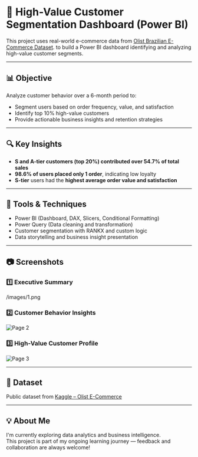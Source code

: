 # 🎯 High-Value Customer Segmentation Dashboard (Power BI)

This project uses real-world e-commerce data from [Olist Brazilian E-Commerce Dataset](https://www.kaggle.com/datasets/olistbr/brazilian-ecommerce?select=olist_order_items_dataset.csv). to build a Power BI dashboard identifying and analyzing high-value customer segments.

---

## 📊 Objective

Analyze customer behavior over a 6-month period to:
- Segment users based on order frequency, value, and satisfaction
- Identify top 10% high-value customers
- Provide actionable business insights and retention strategies

---

## 🔍 Key Insights

- **S and A-tier customers (top 20%) contributed over 54.7% of total sales**
- **98.6% of users placed only 1 order**, indicating low loyalty
- **S-tier** users had the **highest average order value and satisfaction**

---

## 🧠 Tools & Techniques

- Power BI (Dashboard, DAX, Slicers, Conditional Formatting)
- Power Query (Data cleaning and transformation)
- Customer segmentation with RANKX and custom logic
- Data storytelling and business insight presentation

---

## 📷 Screenshots

### 1️⃣ Executive Summary

/images/1.png

### 2️⃣ Customer Behavior Insights

![Page 2](images/page2_insights.png)

### 3️⃣ High-Value Customer Profile

![Page 3](images/page3_top_customers.png)

---

## 📁 Dataset

Public dataset from [Kaggle – Olist E-Commerce](https://www.kaggle.com/datasets/olistbr/brazilian-ecommerce?select=olist_order_items_dataset.csv)

---

## 💡 About Me

I'm currently exploring data analytics and business intelligence.  
This project is part of my ongoing learning journey — feedback and collaboration are always welcome!
